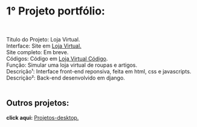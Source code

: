 <h1> 1° Projeto portfólio:</h1><br>


Titulo do Projeto: Loja Virtual.<br>
Interface: Site em  <a href='https://rodolfo-desenvolve.github.io/Loja_virtual/'>Loja Virtual.</a><br>
Site completo: Em breve.<br>
Códigos: Código em <a href='https://github.com/Rodolfo-desenvolve/Loja_virtual'>Loja Virtual Código</a>.<br>
Função: Simular uma loja virtual de roupas e artigos.<br>
Descrição¹: Interface front-end reponsiva, feita em html, css e javascripts.<br>
Descrição²: Back-end desenvolvido em django.<br><br>


<h2> Outros projetos:</h2>


 **click aqui:** <a href='https://github.com/Rodolfo-desenvolve/python-desktop'>Projetos-desktop.</a><br><br>

